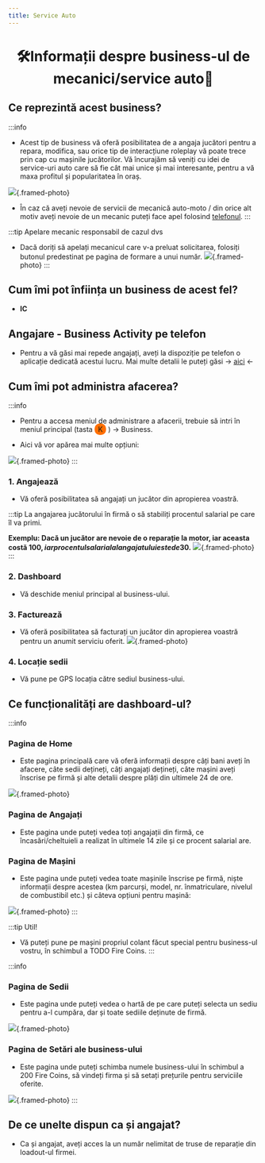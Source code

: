 ```yaml
---
title: Service Auto
---
```


<script setup> 
    import KeyIcon from '../.vitepress/components/KeyIcon.vue'
</script>

# <span class="title-font"><center>:hammer_and_wrench:Informații despre business-ul de mecanici/service auto:wrench:</center></span>

## <span class="header-font">Ce reprezintă acest business?</span>

:::info
- Acest tip de business vă oferă posibilitatea de a angaja jucători pentru a repara, modifica, sau orice tip de interacțiune roleplay vă poate trece prin cap cu mașinile jucătorilor. Vă încurajăm să veniți cu idei de service-uri auto care să fie cât mai unice și mai interesante, pentru a vă maxa profitul și popularitatea în oraș.

![](https://i.imgur.com/IQ5gGGz.png){.framed-photo}

- În caz că aveți nevoie de servicii de mecanică auto-moto / din orice alt motiv aveți nevoie de un mecanic puteți face apel folosind [telefonul](/general/telefon.html).
:::

:::tip Apelare mecanic responsabil de cazul dvs
- Dacă doriți să apelați mecanicul care v-a preluat solicitarea, folosiți butonul predestinat pe pagina de formare a unui număr.
![](https://i.imgur.com/mV3y7Ct.png){.framed-photo}
:::

## <span class="header-font">Cum îmi pot înființa un business de acest fel?</span>

- **IC**

## <span class="header-font">Angajare - Business Activity pe telefon</span>

- Pentru a vă găsi mai repede angajați, aveți la dispoziție pe telefon o aplicație dedicată acestui lucru. Mai multe detalii le puteți găsi -> [aici](/general/telefon.html#aplicatia-business-activity) <-

## <span class="header-font">Cum îmi pot administra afacerea?</span>

:::info
- Pentru a accesa meniul de administrare a afacerii, trebuie să intri în meniul principal (tasta <span style="padding: 3px 7px; border-radius: 10px; background-color: #ff6f00;">K</span> ) -> Business.

- Aici vă vor apărea mai multe opțiuni:

![](https://i.imgur.com/zntNOiY.png){.framed-photo}
:::

### <span class="header-font">1. Angajează</span>

- Vă oferă posibilitatea să angajați un jucător din apropierea voastră.

:::tip
La angajarea jucătorului în firmă o să stabiliți procentul salarial pe care îl va primi. 

**Exemplu: Dacă un jucător are nevoie de o reparație la motor, iar aceasta costă 100$, iar procentul salarial al angajatului este de 30%, angajatul va primi 30$.**
![](https://i.imgur.com/EUTLxiE.png){.framed-photo}
::: 

### <span class="header-font">2. Dashboard</span>

- Vă deschide meniul principal al business-ului.

### <span class="header-font">3. Facturează</span>

- Vă oferă posibilitatea să facturați un jucător din apropierea voastră pentru un anumit serviciu oferit.
![](https://i.imgur.com/mhvotKU.png){.framed-photo}

### <span class="header-font">4. Locație sedii</span>

- Vă pune pe GPS locația către sediul business-ului.

## <span class="header-font">Ce funcționalități are dashboard-ul?</span>

:::info
### <span class="header-font">Pagina de Home</span>

- Este pagina principală care vă oferă informații despre câți bani aveți în afacere, câte sedii dețineți, câți angajați dețineți, câte mașini aveți înscrise pe firmă și alte detalii despre plăți din ultimele 24 de ore.

![](https://i.imgur.com/mI51Qb9.png){.framed-photo}

### <span class="header-font">Pagina de Angajați</span>

- Este pagina unde puteți vedea toți angajații din firmă, ce încasări/cheltuieli a realizat în ultimele 14 zile și ce procent salarial are.

### <span class="header-font">Pagina de Mașini</span>

- Este pagina unde puteți vedea toate mașinile înscrise pe firmă, niște informații despre acestea (km parcurși, model, nr. înmatriculare, nivelul de combustibil etc.) și câteva opțiuni pentru mașină:

![](https://i.imgur.com/DqP6p2p.png){.framed-photo}
:::

:::tip Util!
- Vă puteți pune pe mașini propriul colant făcut special pentru business-ul vostru, în schimbul a TODO Fire Coins.
:::

:::info
### <span class="header-font">Pagina de Sedii</span>

- Este pagina unde puteți vedea o hartă de pe care puteți selecta un sediu pentru a-l cumpăra, dar și toate sediile deținute de firmă.

![](https://i.imgur.com/KwQQ7R2.png){.framed-photo}

### <span class="header-font">Pagina de Setări ale business-ului</span>

- Este pagina unde puteți schimba numele business-ului în schimbul a 200 Fire Coins, să vindeți firma și să setați prețurile pentru serviciile oferite.

![](https://i.imgur.com/RiAoef3.png){.framed-photo}
:::

## <span class="header-font">De ce unelte dispun ca și angajat?</span>

- Ca și angajat, aveți acces la un număr nelimitat de truse de reparație din loadout-ul firmei.
